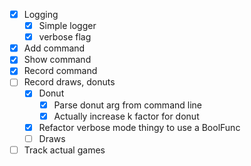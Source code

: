 - [x] Logging
    - [x] Simple logger
    - [x] verbose flag
- [x] Add command
- [x] Show command
- [x] Record command
- [ ] Record draws, donuts
    - [x] Donut
        - [x] Parse donut arg from command line
        - [x] Actually increase k factor for donut
    - [x] Refactor verbose mode thingy to use a BoolFunc
    - [ ] Draws
- [ ] Track actual games